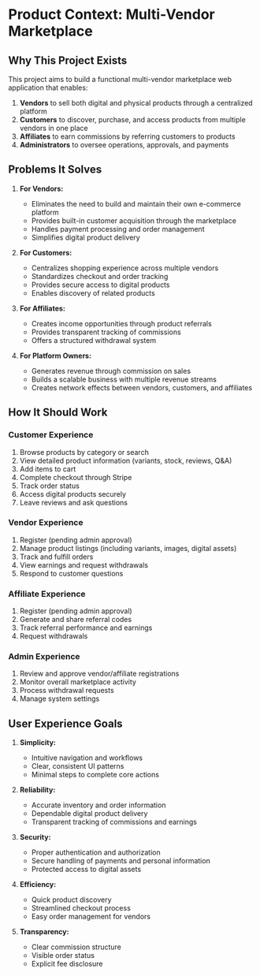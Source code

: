 # Product Context: Multi-Vendor Marketplace

## Why This Project Exists

This project aims to build a functional multi-vendor marketplace web application that enables:

1. **Vendors** to sell both digital and physical products through a centralized platform
2. **Customers** to discover, purchase, and access products from multiple vendors in one place
3. **Affiliates** to earn commissions by referring customers to products
4. **Administrators** to oversee operations, approvals, and payments

## Problems It Solves

1. **For Vendors:**
   - Eliminates the need to build and maintain their own e-commerce platform
   - Provides built-in customer acquisition through the marketplace
   - Handles payment processing and order management
   - Simplifies digital product delivery

2. **For Customers:**
   - Centralizes shopping experience across multiple vendors
   - Standardizes checkout and order tracking
   - Provides secure access to digital products
   - Enables discovery of related products

3. **For Affiliates:**
   - Creates income opportunities through product referrals
   - Provides transparent tracking of commissions
   - Offers a structured withdrawal system

4. **For Platform Owners:**
   - Generates revenue through commission on sales
   - Builds a scalable business with multiple revenue streams
   - Creates network effects between vendors, customers, and affiliates

## How It Should Work

### Customer Experience
1. Browse products by category or search
2. View detailed product information (variants, stock, reviews, Q&A)
3. Add items to cart
4. Complete checkout through Stripe
5. Track order status
6. Access digital products securely
7. Leave reviews and ask questions

### Vendor Experience
1. Register (pending admin approval)
2. Manage product listings (including variants, images, digital assets)
3. Track and fulfill orders
4. View earnings and request withdrawals
5. Respond to customer questions

### Affiliate Experience
1. Register (pending admin approval)
2. Generate and share referral codes
3. Track referral performance and earnings
4. Request withdrawals

### Admin Experience
1. Review and approve vendor/affiliate registrations
2. Monitor overall marketplace activity
3. Process withdrawal requests
4. Manage system settings

## User Experience Goals

1. **Simplicity:**
   - Intuitive navigation and workflows
   - Clear, consistent UI patterns
   - Minimal steps to complete core actions

2. **Reliability:**
   - Accurate inventory and order information
   - Dependable digital product delivery
   - Transparent tracking of commissions and earnings

3. **Security:**
   - Proper authentication and authorization
   - Secure handling of payments and personal information
   - Protected access to digital assets

4. **Efficiency:**
   - Quick product discovery
   - Streamlined checkout process
   - Easy order management for vendors

5. **Transparency:**
   - Clear commission structure
   - Visible order status
   - Explicit fee disclosure 